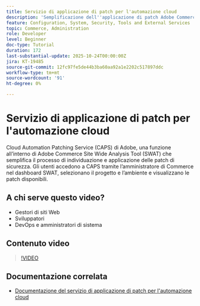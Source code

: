 ```yaml
---
title: Servizio di applicazione di patch per l'automazione cloud
description: 'Semplificazione dell''applicazione di patch Adobe Commerce con CAPS tramite SWAT: aggiornamenti automatizzati per una manutenzione sicura e senza problemi del sito'
feature: Configuration, System, Security, Tools and External Services
topic: Commerce, Administration
role: Developer
level: Beginner
doc-type: Tutorial
duration: 172
last-substantial-update: 2025-10-24T00:00:00Z
jira: KT-19485
source-git-commit: 12fc97fe5de44b3ba60aa92a1e2202c517897ddc
workflow-type: tm+mt
source-wordcount: '91'
ht-degree: 0%

---
```



# Servizio di applicazione di patch per l&#39;automazione cloud

Cloud Automation Patching Service (CAPS) di Adobe, una funzione all’interno di Adobe Commerce Site Wide Analysis Tool (SWAT) che semplifica il processo di individuazione e applicazione delle patch di sicurezza. Gli utenti accedono a CAPS tramite l’amministratore di Commerce nel dashboard SWAT, selezionano il progetto e l’ambiente e visualizzano le patch disponibili.

## A chi serve questo video?

* Gestori di siti Web
* Sviluppatori
* DevOps e amministratori di sistema

## Contenuto video

>[!VIDEO](https://video.tv.adobe.com/v/3476247/?learn=on&enablevpops)

## Documentazione correlata

* [Documentazione del servizio di applicazione di patch per l&#39;automazione cloud](https://experienceleague.adobe.com/en/docs/commerce-operations/tools/caps-tool/intro)
